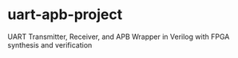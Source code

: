 # uart-apb-project
UART Transmitter, Receiver, and APB Wrapper in Verilog with FPGA synthesis and verification
